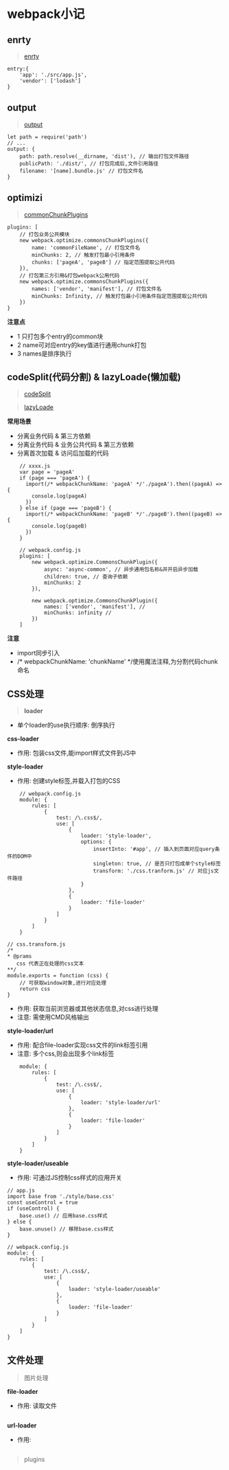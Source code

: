 # webpack小记

## enrty
> [enrty](https://www.webpackjs.com/configuration/entry-context/)

```
entry:{
    'app': './src/app.js',
    'vendor': ['lodash']
}
```

## output
> [output](https://www.webpackjs.com/configuration/output/)
```
let path = require('path')
// ...
output: {
    path: path.resolve(__dirname, 'dist'), // 输出打包文件路径
    publicPath: './dist/', // 打包完成后,文件引用路径
    filename: '[name].bundle.js' // 打包文件名
}
```

## optimizi
> [commonChunkPlugins](https://www.webpackjs.com/plugins/commons-chunk-plugin/)

```
plugins: [
    // 打包业务公共模块
    new webpack.optimize.commonsChunkPlugins({
        name: 'commonFileName', // 打包文件名
        minChunks: 2, // 触发打包最小引用条件
        chunks: ['pageA', 'pageB'] // 指定范围提取公共代码
    }),
    // 打包第三方引用&打包webpack公用代码
    new webpack.optimize.commonsChunkPlugins({
        names: ['vendor', 'manifest'], // 打包文件名
        minChunks: Infinity, // 触发打包最小引用条件指定范围提取公共代码
    })
}
```
**注意点**
* 1 只打包多个entry的common块
* 2 name可对应entry的key值进行通用chunk打包
* 3 names是排序执行

## codeSplit(代码分割) & lazyLoade(懒加载)
> [codeSplit](https://www.webpackjs.com/guides/code-splitting/)

> [lazyLoade](https://www.webpackjs.com/guides/lazy-loading/)

**常用场景**
* 分离业务代码 & 第三方依赖
* 分离业务代码 & 业务公共代码 & 第三方依赖
* 分离首次加载 & 访问后加载的代码
```
    // xxxx.js
    var page = 'pageA'
    if (page === 'pageA') {
      import(/* webpackChunkName: 'pageA' */'./pageA').then((pageA) => {
        console.log(pageA)
      })
    } else if (page === 'pageB') {
      import(/* webpackChunkName: 'pageB' */'./pageB').then((pageB) => {
        console.log(pageB)
      })
    }

    // webpack.config.js
    plugins: [
        new webpack.optimize.CommonsChunkPlugin({
            async: 'async-common', // 异步通用包名称&并开启异步加载
            children: true, // 查询子依赖
            minChunks: 2
        }),

        new webpack.optimize.CommonsChunkPlugin({
            names: ['vendor', 'manifest'], //
            minChunks: infinity //
        })
    ]
```
**注意**
* import同步引入
* /* webpackChunkName: 'chunkName' */使用魔法注释,为分割代码chunk命名

## CSS处理
> **loader**
* 单个loader的use执行顺序: 倒序执行

**css-loader**
* 作用: 包装css文件,能import样式文件到JS中

**style-loader**
* 作用: 创建style标签,并载入打包的CSS
```
    // webpack.config.js
    module: {
        rules: [
            {
                test: /\.css$/,
                use: [
                    {
                        loader: 'style-loader',
                        options: {
                            insertInto: '#app', // 插入到页面对应query条件的DOM中
                            singleton: true, // 是否只打包成单个style标签
                            transform: './css.tranform.js' // 对应js文件路径
                        }
                    },
                    {
                        loader: 'file-loader'
                    }
                ]
            }
        ]
    }
```

```
// css.transform.js
/*
* @prams
   css 代表正在处理的css文本
**/
module.exports = function (css) {
    // 可获取window对象,进行对应处理
    return css
}
```
* 作用: 获取当前浏览器或其他状态信息,对css进行处理
* 注意: 需使用CMD风格输出

**style-loader/url**
* 作用: 配合file-loader实现css文件的link标签引用
* 注意: 多个css,则会出现多个link标签
```
    module: {
        rules: [
            {
                test: /\.css$/,
                use: [
                    {
                        loader: 'style-loader/url'
                    },
                    {
                        loader: 'file-loader'
                    }
                ]
            }
        ]
    }
```

**style-loader/useable**
* 作用: 可通过JS控制css样式的应用开关
```
// app.js
import base from './style/base.css'
const useControl = true
if (useControl) {
    base.use() // 应用base.css样式
} else {
    base.unuse() // 移除base.css样式
}
```

```
// webpack.config.js
module: {
    rules: [
        {
            test: /\.css$/,
            use: [
                {
                    loader: 'style-loader/useable'
                },
                {
                    loader: 'file-loader'
                }
            ]
        }
    ]
}

```

## 文件处理
> 图片处理

**file-loader**
* 作用: 读取文件

```

```

**url-loader**
* 作用:

```

```

> plugins
```

```
